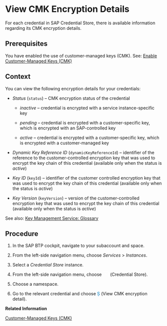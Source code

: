 <!-- loio76205b36113040e48b02427af20ac725 -->

<link rel="stylesheet" type="text/css" href="../css/sap-icons.css"/>

# View CMK Encryption Details

For each credential in SAP Credential Store, there is available information regarding its CMK encryption details.



<a name="loio76205b36113040e48b02427af20ac725__prereq_r3t_dkf_ybc"/>

## Prerequisites

You have enabled the use of customer-managed keys \(CMK\). See: [Enable Customer-Managed Keys \(CMK\)](enable-customer-managed-keys-cmk-f15d2a7.md)



## Context

You can view the following encryption details for your credentials:

-   *Status* \(`status`\) – CMK encryption status of the credential

    -   *inactive* – credential is encrypted with a service instance-specific key

    -   *pending* – credential is encrypted with a customer-specific key, which is encrypted with an SAP-controlled key

    -   *active* – credential is encrypted with a customer-specific key, which is encrypted with a customer-managed key


-   *Dynamic Key Reference ID* \(`dynamicKeyReferenceId`\) – identifier of the reference to the customer-controlled encryption key that was used to encrypt the key chain of this credential \(available only when the status is *active*\)

-   *Key ID* \(`keyId`\) – identifier of the customer controlled encryption key that was used to encrypt the key chain of this credential \(available only when the status is *active*\)

-   *Key Version* \(`keyVersion`\) – version of the customer-controlled encryption key that was used to encrypt the key chain of this credential \(available only when the status is *active*\)


See also: [Key Management Service: Glossary](https://help.sap.com/docs/sap-data-custodian/key-management-service/glossary?version=latest)



## Procedure

1.  In the SAP BTP cockpit, navigate to your subaccount and space.

2.  From the left-side navigation menu, choose *Services* \> *Instances*.

3.  Select a *Credential Store* instance.

4.  From the left-side navigation menu, choose <span style="color:#ffffff;"><span class="SAP-icons-V5"></span></span> \(Credential Store\).

5.  Choose a namespace.

6.  Go to the relevant credential and choose <span style="color:#007cc0;"><span class="SAP-icons-V5"></span></span> \(View CMK encryption detail\).


**Related Information**  


[Customer-Managed Keys \(CMK\)](customer-managed-keys-cmk-b46d606.md "SAP Credential Store provides support for encryption with customer-managed keys (CMK) by integrating with SAP Data Custodian: Key Management Service.")

